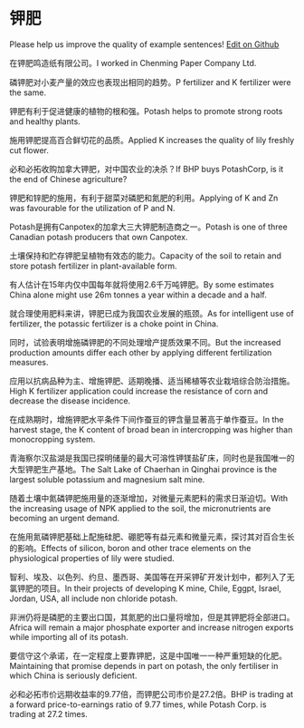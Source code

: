 # 钾肥

Please help us improve the quality of example sentences! [Edit on Github](https://github.com/jiyushe/jiyu-example-sentence-source/blob/main/chinese/jiafei.md)

<p><span class="chinese">在钾肥鸣造纸有限公司。</span><span class="english">I worked in Chenming Paper Company Ltd.</span></p>

<p><span class="chinese">磷钾肥对小麦产量的效应也表现出相同的趋势。</span><span class="english">P fertilizer and K fertilizer were the same.</span></p>

<p><span class="chinese">钾肥有利于促进健康的植物的根和强。</span><span class="english">Potash helps to promote strong roots and healthy plants.</span></p>

<p><span class="chinese">施用钾肥提高百合鲜切花的品质。</span><span class="english">Applied K increases the quality of lily freshly cut flower.</span></p>

<p><span class="chinese">必和必拓收购加拿大钾肥，对中国农业的决杀？</span><span class="english">If BHP buys PotashCorp, is it the end of Chinese agriculture?</span></p>

<p><span class="chinese">钾肥和锌肥的施用，有利于甜菜对磷肥和氮肥的利用。</span><span class="english">Applying of K and Zn was favourable for the utilization of P and N.</span></p>

<p><span class="chinese">Potash是拥有Canpotex的加拿大三大钾肥制造商之一。</span><span class="english">Potash is one of three Canadian potash producers that own Canpotex.</span></p>

<p><span class="chinese">土壤保持和贮存钾肥呈植物有效态的能力。</span><span class="english">Capacity of the soil to retain and store potash fertilizer in plant-available form.</span></p>

<p><span class="chinese">有人估计在15年内仅中国每年就将使用2.6千万吨钾肥。</span><span class="english">By some estimates China alone might use 26m tonnes a year within a decade and a half.</span></p>

<p><span class="chinese">就合理使用肥料来讲，钾肥已成为我国农业发展的瓶颈。</span><span class="english">As for intelligent use of fertilizer, the potassic fertilizer is a choke point in China.</span></p>

<p><span class="chinese">同时，试验表明增施磷钾肥的不同处理增产提质效果不同。</span><span class="english">But the increased production amounts differ each other by applying different fertilization measures.</span></p>

<p><span class="chinese">应用以抗病品种为主、增施钾肥、适期晚播、适当稀植等农业栽培综合防治措施。</span><span class="english">High K fertilizer application could increase the resistance of corn and decrease the disease incidence.</span></p>

<p><span class="chinese">在成熟期时，增施钾肥水平条件下间作蚕豆的钾含量显著高于单作蚕豆。</span><span class="english">In the harvest stage, the K content of broad bean in intercropping was higher than monocropping system.</span></p>

<p><span class="chinese">青海察尔汉盐湖是我国已探明储量的最大可溶性钾镁盐矿床，同时也是我国唯一的大型钾肥生产基地。</span><span class="english">The Salt Lake of Chaerhan in Qinghai province is the largest soluble potassium and magnesium salt mine.</span></p>

<p><span class="chinese">随着土壤中氮磷钾肥施用量的逐渐增加，对微量元素肥料的需求日渐迫切。</span><span class="english">With the increasing usage of NPK applied to the soil, the micronutrients are becoming an urgent demand.</span></p>

<p><span class="chinese">在施用氮磷钾肥基础上配施硅肥、硼肥等有益元素和微量元素，探讨其对百合生长的影响。</span><span class="english">Effects of silicon, boron and other trace elements on the physiological properties of lily were studied.</span></p>

<p><span class="chinese">智利、埃及、以色列、约旦、墨西哥、美国等在开采钾矿开发计划中，都列入了无氯钾肥的项目。</span><span class="english">In their projects of developing K mine, Chile, Eggpt, Israel, Jordan, USA, all include non chloride potash.</span></p>

<p><span class="chinese">非洲仍将是磷肥的主要出口国，其氮肥的出口量将增加，但是其钾肥将全部进口。</span><span class="english">Africa will remain a major phosphate exporter and increase nitrogen exports while importing all of its potash.</span></p>

<p><span class="chinese">要信守这个承诺，在一定程度上要靠钾肥，这是中国唯一一种严重短缺的化肥。</span><span class="english">Maintaining that promise depends in part on potash, the only fertiliser in which China is seriously deficient.</span></p>

<p><span class="chinese">必和必拓市价远期收益率的9.77倍，而钾肥公司市价是27.2倍。</span><span class="english">BHP is trading at a forward price-to-earnings ratio of 9.77 times, while Potash Corp. is trading at 27.2 times.</span></p>

